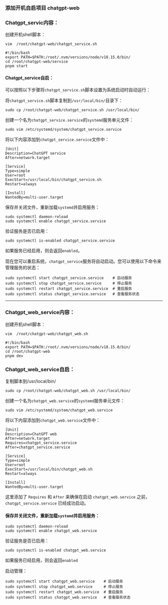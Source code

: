 ### 添加开机自启项目 chatgpt-web

### Chatgpt_servic内容：

创建开机shell脚本：

```
vim  /root/chatgpt-web/chatgpt_service.sh
```

```
#!/bin/bash
export PATH=$PATH:/root/.nvm/versions/node/v18.15.0/bin/
cd /root/chatgpt-web/service
pnpm start
```

#### Chatgpt_service自启：

可以按照以下步骤将`chatgpt_service.sh`脚本设置为系统启动时自动运行：

将`chatgpt_service.sh`脚本复制到`/usr/local/bin/`目录下：

```
sudo cp /root/chatgpt-web/chatgpt_service.sh /usr/local/bin/
```

创建一个名为`chatgpt_service.service`的`systemd`服务单元文件：

```
sudo vim /etc/systemd/system/chatgpt_service.service
```

将以下内容添加到`chatgpt_service.service`文件中：

```
[Unit]
Description=ChatGPT service
After=network.target

[Service]
Type=simple
User=root
ExecStart=/usr/local/bin/chatgpt_service.sh
Restart=always

[Install]
WantedBy=multi-user.target
```

保存并关闭文件，重新加载`systemd`并启用服务：

```
sudo systemctl daemon-reload
sudo systemctl enable chatgpt_service.service
```

验证服务是否已启用：

```
sudo systemctl is-enabled chatgpt_service.service
```

如果服务已经启用，则会返回`enabled`。

现在您可以重启系统，`chatgpt_service`服务将自动启动。您可以使用以下命令来管理服务的状态：

```
sudo systemctl start chatgpt_service.service    # 启动服务
sudo systemctl stop chatgpt_service.service     # 停止服务
sudo systemctl restart chatgpt_service.service  # 重启服务
sudo systemctl status chatgpt_service.service   # 查看服务状态
```

---

### Chatgpt_web_service内容：

创建开机shell脚本：

```
vim  /root/chatgpt-web/chatgpt_web.sh
```

```
#!/bin/bash
export PATH=$PATH:/root/.nvm/versions/node/v18.15.0/bin/
cd /root/chatgpt-web
pnpm dev
```

### Chatgpt_web_service自启：

复制脚本到/usr/local/bin/

```
sudo cp /root/chatgpt-web/chatgpt_web.sh /usr/local/bin/
```

创建一个名为`chatgpt_web.service`的`systemd`服务单元文件：

```
sudo vim /etc/systemd/system/chatgpt_web.service
```

将以下内容添加到`chatgpt_web.service`文件中：

```
[Unit]
Description=ChatGPT web
After=network.target
Requires=chatgpt_service.service
After=chatgpt_service.service

[Service]
Type=simple
User=root
ExecStart=/usr/local/bin/chatgpt_web.sh
Restart=always

[Install]
WantedBy=multi-user.target
```

这里添加了 `Requires` 和 `After` 来确保在启动 `chatgpt_web.service` 之前， `chatgpt_service.service` 已经成功启动。

#### 保存并关闭文件，重新加载`systemd`并启用服务：

```
sudo systemctl daemon-reload
sudo systemctl enable chatgpt_web.service
```

验证服务是否已启用：

```
sudo systemctl is-enabled chatgpt_web.service
```

如果服务已经启用，则会返回`enabled`

启动管理：

```
sudo systemctl start chatgpt_web.service    # 启动服务
sudo systemctl stop chatgpt_web.service     # 停止服务
sudo systemctl restart chatgpt_web.service  # 重启服务
sudo systemctl status chatgpt_web.service   # 查看服务状态

```

